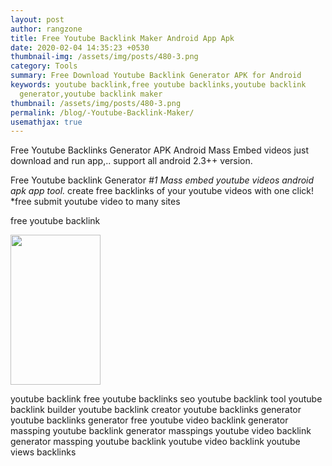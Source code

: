```yaml
---
layout: post
author: rangzone
title: Free Youtube Backlink Maker Android App Apk
date: 2020-02-04 14:35:23 +0530
thumbnail-img: /assets/img/posts/480-3.png
category: Tools
summary: Free Download Youtube Backlink Generator APK for Android
keywords: youtube backlink,free youtube backlinks,youtube backlink
  generator,youtube backlink maker
thumbnail: /assets/img/posts/480-3.png
permalink: /blog/-Youtube-Backlink-Maker/
usemathjax: true
---
```

Free Youtube Backlinks Generator APK Android Mass Embed videos
just download and run app,.. support all android 2.3++ version.

Free Youtube backlink Generator
*\#1 Mass embed youtube videos android apk app tool.* create free backlinks of your youtube videos with one click! *free submit youtube video to many sites

free youtube backlink

<img src="https://camo.githubusercontent.com/6a61de0352a22f4c2a502be6bb97835908d9317c2d87750f2d65347a91a5aba7/68747470733a2f2f692e6962622e636f2f376e70547362592f3438302d332e6a7067" width="144" height="240"/>

youtube backlink free youtube backlinks seo youtube backlink tool youtube backlink builder youtube backlink creator youtube backlinks generator youtube backlinks generator free youtube video backlink generator massping youtube backlink generator masspings youtube video backlink generator massping youtube backlink youtube video backlink youtube views backlinks
